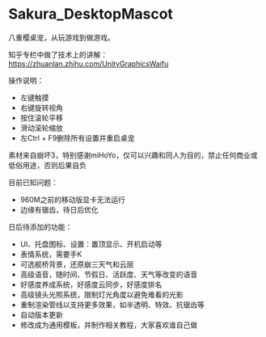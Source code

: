 # Sakura_DesktopMascot
八重樱桌宠，从玩游戏到做游戏。

知乎专栏中做了技术上的讲解：https://zhuanlan.zhihu.com/UnityGraphicsWaifu

操作说明：
- 左键触摸
- 右键旋转视角
- 按住滚轮平移
- 滑动滚轮缩放
- 左Ctrl + F9删除所有设置并重启桌宠

素材来自崩坏3，特别感谢miHoYo，仅可以兴趣和同人为目的，禁止任何商业或低俗用途，否则后果自负

目前已知问题：
- 960M之前的移动版显卡无法运行
- 边缘有锯齿，待日后优化

日后待添加的功能：
- UI、托盘图标、设置：置顶显示、开机启动等
- 表情系统，需要手K
- 可选舰桥背景，还原崩三天气和云层
- 高级语音，随时间、节假日、活跃度、天气等改变的语音
- 好感度养成系统，好感度云同步，好感度排名
- 高级镜头光照系统，限制灯光角度以避免难看的光影
- 重制渲染管线以支持更多效果，如半透明、特效、抗锯齿等
- 自动版本更新
- 修改成为通用模板，并制作相关教程，大家喜欢谁自己做